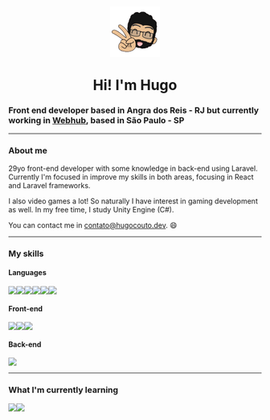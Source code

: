 <div align="center">
    <img style="display: block" src="https://raw.githubusercontent.com/hugolcouto/hugolcouto/main/assets/avatar.png" width="100">
</div>
<h1 align="center">Hi! I'm Hugo</h1>

### Front end developer based in Angra dos Reis - RJ but currently working in [Webhub](https://webhub.com.br/), based in São Paulo - SP

---

### About me

29yo front-end developer with some knowledge in back-end using Laravel. Currently I'm focused in improve my skills in both areas, focusing in React and Laravel frameworks.

I also video games a lot! So naturally I have interest in gaming development as well. In my free time, I study Unity Engine (C#).

You can contact me in [contato@hugocouto.dev](mailto:contato@hugocouto.dev). 😄

---

### My skills

#### Languages
<div style="display:flex; flex-wrap: wrap; align-items: flex-start;">
    <img src="https://img.shields.io/badge/HTML5-E34F26?style=for-the-badge&logo=html5&logoColor=white">
    <img src="https://img.shields.io/badge/-CSS-026EB6?logo=css3&logoColor=white&style=for-the-badge">
    <img src="https://img.shields.io/badge/JavaScript-F7DF1E?style=for-the-badge&logo=javascript&logoColor=black">
    <img src="https://img.shields.io/badge/-PHP-777bb4?logo=php&logoColor=white&style=for-the-badge">
    <img src="https://img.shields.io/badge/-TypeScript-3178C6?logo=typescript&logoColor=white&style=for-the-badge">
    <img src="https://img.shields.io/badge/-SCSS-C76395?logo=sass&logoColor=white&style=for-the-badge">
</div>

#### Front-end
<div style="display:flex; flex-wrap: wrap; align-items: flex-start;">
    <img src="https://img.shields.io/badge/React-00D1F7?style=for-the-badge&logo=react&logoColor=white">
    <img src="https://img.shields.io/badge/Vue.js-3FB27F?style=for-the-badge&logo=vue.js&logoColor=white">
    <img src="https://img.shields.io/badge/styled--components-DB7093?style=for-the-badge&logo=styled-components&logoColor=white">
</div>

#### Back-end
<div style="display:flex; flex-wrap: wrap; align-items: flex-start;">
    <img src="https://img.shields.io/badge/Laravel-FF2D20?style=for-the-badge&logo=laravel&logoColor=white">
</div>

---

### What I'm currently learning
<div style="display:flex; flex-wrap: wrap; align-items: flex-start;">
    <img src="https://img.shields.io/badge/Next%20JS-00d1f7?style=for-the-badge&logo=react&logoColor=white">
    <img src="https://img.shields.io/badge/Unity-100000?style=for-the-badge&logo=unity&logoColor=white">
</div>
